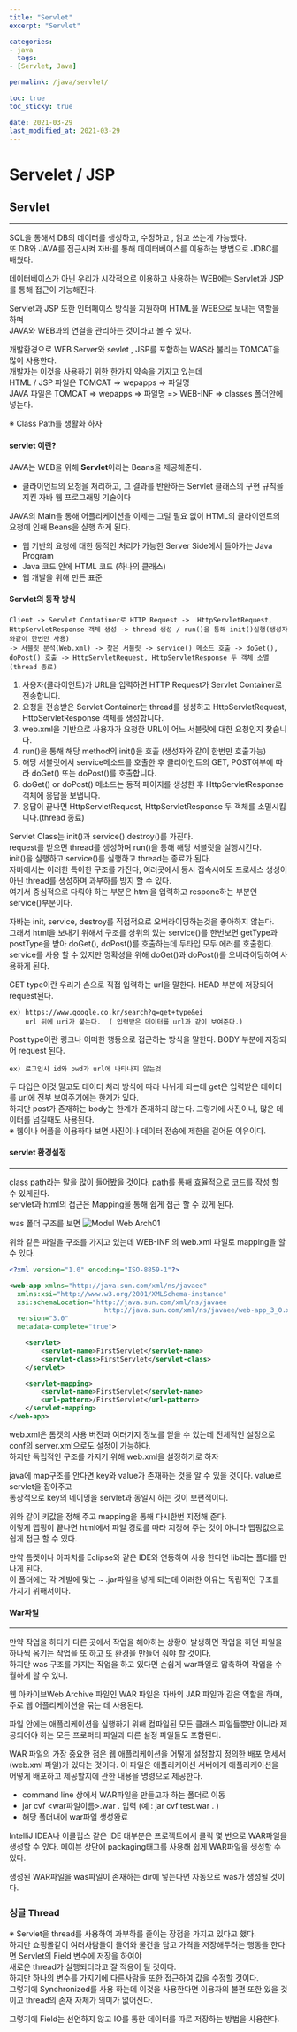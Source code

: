 ```yaml
---
title: "Servlet"
excerpt: "Servlet"

categories:
- java
  tags:
- [Servlet, Java]

permalink: /java/servlet/

toc: true
toc_sticky: true

date: 2021-03-29
last_modified_at: 2021-03-29
---
```

# Servelet / JSP
## Servlet
---
SQL을 통해서 DB의 데이터를 생성하고, 수정하고 , 읽고 쓰는게 가능했다.  
또 DB와 JAVA를 접근시켜 자바를 통해 데이터베이스를 이용하는 방법으로 JDBC를 배웠다.  

데이터베이스가 아닌 우리가 시각적으로 이용하고 사용하는 WEB에는 Servlet과 JSP를 통해 접근이 가능해진다.  

Servlet과 JSP 또한 인터페이스 방식을 지원하며 HTML을 WEB으로 보내는 역할을 하며  
JAVA와 WEB과의 연결을 관리하는 것이라고 볼 수 있다.

개발환경으로 WEB Server와 sevlet , JSP를 포함하는 WAS라 불리는 TOMCAT을 많이 사용한다.  
개발자는 이것을 사용하기 위한 한가지 약속을 가지고 있는데  
HTML / JSP 파일은 TOMCAT => wepapps => 파일명  
JAVA 파일은 TOMCAT => wepapps => 파일명 => WEB-INF => classes 폴더안에 넣는다.

※  Class Path를 생활화 하자

#### servlet 이란?
JAVA는 WEB을 위해 **Servlet**이라는 Beans을 제공해준다.
* 클라이언트의 요청을 처리하고, 그 결과를 반환하는 
Servlet 클래스의 구현 규칙을 지킨 자바 웹 프로그래밍 기술이다

JAVA의 Main을 통해 어플리케이션을 이제는 그럴 필요 없이 HTML의 클라이언트의 요청에 인해 Beans을 실행 하게 된다.

* 웹 기반의 요청에 대한 동적인 처리가 가능한 Server Side에서 돌아가는 Java Program
* Java 코드 안에 HTML 코드 (하나의 클래스)
* 웹 개발을 위해 만든 표준

#### Servlet의 동작 방식

    Client -> Servlet Contatiner로 HTTP Request ->  HttpServletRequest, HttpServletResponse 객체 생성 -> thread 생성 / run()을 통해 init()실행(생성자와같이 한번만 사용)  
    -> 서블릿 분석(Web.xml) -> 찾은 서블릿 -> service() 메소드 호출 -> doGet(), doPost() 호출 -> HttpServletRequest, HttpServletResponse 두 객체 소멸 (thread 종료)


1. 사용자(클라이언트)가 URL을 입력하면 HTTP Request가 Servlet Container로 전송합니다.
2. 요청을 전송받은 Servlet Container는 thread를 생성하고 HttpServletRequest, HttpServletResponse 객체를 생성합니다.
3. web.xml을 기반으로 사용자가 요청한 URL이 어느 서블릿에 대한 요청인지 찾습니다.
4. run()을 통해 해당 method의 init()을 호출 (생성자와 같이 한번만 호출가능)
4. 해당 서블릿에서 service메소드를 호출한 후 클리아언트의 GET, POST여부에 따라 doGet() 또는 doPost()를 호출합니다.
5. doGet() or doPost() 메소드는 동적 페이지를 생성한 후 HttpServletResponse객체에 응답을 보냅니다.
6. 응답이 끝나면 HttpServletRequest, HttpServletResponse 두 객체를 소멸시킵니다.(thread 종료)
 

Servlet Class는 init()과 service() destroy()를 가진다.  
request를 받으면 thread를 생성하며 run()을 통해 해당 서블릿을 실행시킨다.  
init()을 실행하고 service()를 실행하고 thread는 종료가 된다.  
자바에서는 이러한 특이한 구조를 가진다, 여러곳에서 동시 접속시에도 프로세스 생성이 아닌 thread를 생성하며 과부하를 방지 할 수 있다.  
여기서 중심적으로 다뤄야 하는 부분은 html을 입력하고 respone하는 부분인 service()부분이다.

자바는 init, service, destroy를 직접적으로 오버라이딩하는것을 좋아하지 않는다.  
그래서 html을 보내기 위해서 구조를 상위의 있는 service()를 한번보면 getType과 postType을 받아 doGet(), doPost()를 호출하는데 두타입 모두 에러를 호출한다.    
service를 사용 할 수 있지만 명확성을 위해 doGet()과 doPost()를 오버라이딩하여 사용하게 된다.  

GET type이란 우리가 손으로 직접 입력하는 url을 말한다. 
HEAD 부분에 저장되어 request된다.
    
    ex) https://www.google.co.kr/search?q=get+type&ei
        url 뒤에 uri가 붙는다.  ( 입력받은 데이터를 url과 같이 보여준다.)
    
Post type이란 링크나 어떠한 행동으로 접근하는 방식을 말한다.
BODY 부분에 저장되어 request 된다.

    ex) 로그인시 id와 pwd가 url에 나타나지 않는것
    
두 타입은 이것 말고도 데이터 처리 방식에 따라 나뉘게 되는데 get은 입력받은 데이터를 url에 전부 보여주기에는 한계가 있다.  
하지만 post가 존재하는 body는 한계가 존재하지 않는다. 그렇기에 사진이나, 많은 데이터를 넘길때도 사용된다.  
※ 웹이나 어플을 이용하다 보면 사진이나 데이터 전송에 제한을 걸어둔 이유이다.


#### servlet 환경설정
---

class path라는 말을 많이 들어봤을 것이다. path를 통해 효율적으로 코드를 작성 할 수 있게된다.  
servlet과 html의 접근은 Mapping을 통해 쉽게 접근 할 수 있게 된다.

was 폴더 구조를 보면
![Modul Web Arch01](https://bbung95.github.io/public/img/model_directory.png)

위와 같은 파일을 구조를 가지고 있는데 WEB-INF 의 web.xml 파일로 mapping을 할 수 있다.
```xml
<?xml version="1.0" encoding="ISO-8859-1"?>

<web-app xmlns="http://java.sun.com/xml/ns/javaee"
  xmlns:xsi="http://www.w3.org/2001/XMLSchema-instance"
  xsi:schemaLocation="http://java.sun.com/xml/ns/javaee
						http://java.sun.com/xml/ns/javaee/web-app_3_0.xsd"
  version="3.0"
  metadata-complete="true">

	<servlet>
		<servlet-name>FirstServlet</servlet-name>
		<servlet-class>FirstServlet</servlet-class>
	</servlet>

	<servlet-mapping>
		<servlet-name>FirstServlet</servlet-name>
		<url-pattern>/FirstServlet</url-pattern>
	</servlet-mapping>
</web-app>
```
web.xml은 톰켓의 사용 버전과 여러가지 정보를 얻을 수 있는데 전체적인 설정으로 conf의 server.xml으로도 설정이 가능하다.  
하지만 독립적인 구조를 가지기 위해 web.xml을 설정하기로 하자  

java에 map구조를 안다면 key와 value가 존재하는 것을 알 수 있을 것이다. value로 servlet을 잡아주고  
통상적으로 key의 네이밍을 servlet과 동일시 하는 것이 보편적이다.

위와 같이 키값을 정해 주고 mapping을 통해 다시한번 지정해 준다.  
이렇게 맵핑이 끝나면 html에서 파일 경로를 따라 지정해 주는 것이 아니라 맵핑값으로 쉽게 접근 할 수 있다.

만약 톰켓이나 아파치를 Eclipse와 같은 IDE와 연동하여 사용 한다면 lib라는 폴더를 만나게 된다.  
이 폴더에는 각 계발에 맞는 ~ .jar파일을 넣게 되는데 이러한 이유는 독립적인 구조를 가지기 위해서이다. 

#### War파일
---
만약 작업을 하다가 다른 곳에서 작업을 해야하는 상황이 발생하면 작업을 하던 파일을 하나씩 옴기는 작업을 또 하고 또 환경을 만들어 줘야 할 것이다.  
하지만 was 구조를 가지는 작업을 하고 있다면 손쉽게 war파일로 압축하여 작업을 수월하게 할 수 있다.  

웹 아카이브Web Archive 파일인 WAR 파일은 자바의 JAR 파일과 같은 역할을 하며, 주로 웹 어플리케이션을 묶는 데 사용된다.

파일 안에는 애플리케이션을 실행하기 위해 컴파일된 모든 클래스 파일들뿐만 아니라 제공되어야 하는 모든 프로퍼티 파일과 다른 설정 파일들도 포함된다.

 

WAR 파일의 가장 중요한 점은 웹 애플리케이션을 어떻게 설정할지 정의한 배포 명세서(web.xml 파일)가 있다는 것이다. 이 파일은 애플리케이션 서버에게 애플리케이션을 어떻게 배포하고 제공할지에 관한 내용을 명령으로 제공한다.

* command line 상에서 WAR파일을 만들고자 하는 폴더로 이동
* jar cvf <war파일이름>.war . 입력 (예 : jar cvf test.war . )
* 해당 폴더내에 war파일 생성완료

IntelliJ IDEA나 이클립스 같은 IDE 대부분은 프로젝트에서 클릭 몇 번으로 WAR파일을 생성할 수 있다. 메이븐 상단에 packaging태그를 사용해 쉽게 WAR파일을 생성할 수 있다.

생성된 WAR파일을 was파일이 존재하는 dir에 넣는다면 자동으로 was가 생성될 것이다.

### 싱글 Thread
※  Servlet을 thread를 사용하여 과부하를 줄이는 장점을 가지고 있다고 했다.  
하지만 쇼핑몰같이 여러사람들이 들어와 물건을 담고 가격을 저장해두려는 행동을 한다면 Servlet의 Field 변수에 저장을 하여야  
새로운 thread가 실행되더라고 잘 적용이 될 것이다.  
하지만 하나의 변수를 가지기에 다른사람들 또한 접근하여 값을 수정할 것이다.  
그렇기에 Synchronized를 사용 하는데 이것을 사용한다면 이용자의 불편 또한 있을 것이고 thread의 존재 자체가 의미가 없어진다.  

그렇기에 Field는 선언하지 않고 IO를 통한 데이터를 따로 저장하는 방법을 사용한다.


